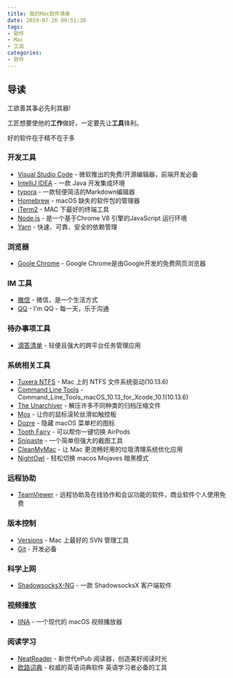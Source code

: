 ```yaml
---
title: 我的Mac软件清单
date: 2019-07-26 09:51:30
tags:
- 软件
- Mac
- 工具
categories:
- 软件
---
```


## 导读

工欲善其事必先利其器!

工匠想要使他的**工作**做好，一定要先让**工具**锋利。

好的软件在于精不在于多

### 开发工具

- [Visual Studio Code](https://code.visualstudio.com/) - 微软推出的免费/开源编辑器，前端开发必备
- [IntelliJ IDEA](https://www.jetbrains.com/idea/) - 一款 Java 开发集成环境
- [typora](https://www.typora.io/) - 一款轻便简洁的Markdown编辑器
- [Homebrew](https://brew.sh/index_zh-cn) - macOS 缺失的软件包的管理器
- [iTerm2](https://www.iterm2.com/index.html) - MAC 下最好的终端工具
- [Node.js](https://nodejs.org/en/) - 是一个基于Chrome V8 引擎的JavaScript 运行环境
- [Yarn](https://yarnpkg.com/zh-Hans/docs/install#mac-stable) - 快速、可靠、安全的依赖管理

### 浏览器

- [Goole Chrome](https://www.google.com/chrome/?platform=mac) - Google Chrome是由Google开发的免费网页浏览器

### IM 工具

- [微信](https://mac.weixin.qq.com/?t=mac&platform=wx&lang=zh_CN  ) - 微信，是一个生活方式
- [QQ](http://im.qq.com/macqq/) - I'm QQ - 每一天，乐于沟通

### 待办事项工具

- [滴答清单](https://www.dida365.com/) - 轻便且强大的跨平台任务管理应用

### 系统相关工具

- [Tuxera NTFS](https://drive.google.com/file/d/1abaNkQhFPb9KuwYBuoikpkspa6dis0z7/view?usp=sharing) - Mac 上的 NTFS 文件系统驱动(10.13.6)
- [Command Line Tools](https://drive.google.com/file/d/1vvnWCYyD_zzhxnJkOTm_rTqTp5Y8hnhr/view?usp=sharing) - Command_Line_Tools_macOS_10.13_for_Xcode_10.1(10.13.6)
- [The Unarchiver](https://theunarchiver.com/) - 解压许多不同种类的归档压缩文件
- [Mos](https://github.com/Caldis/Mos) - 让你的鼠标滚轮丝滑如触控板
- [Dozre](https://dozermac.com/) - 隐藏 macOS 菜单栏的图标
- [Tooth Fairy](https://xclient.info/s/tooth-fairy.html) - 可以帮你一键切换 AirPods
- [Snipaste](https://zh.snipaste.com/) - 一个简单但强大的截图工具
- [CleanMyMac](https://drive.google.com/file/d/1eSkHWpxlZNAYpkIvuH1oKsV2N5MJtrhf/view?usp=sharing) - 让 Mac 更流畅好用的垃圾清理系统优化应用
- [NightOwl](https://nightowl.kramser.xyz/) - 轻松切换 macos Mojaves 暗黑模式

### 远程协助

- [TeamViewer](https://www.teamviewer.com/) - 远程协助及在线协作和会议功能的软件，商业软件个人使用免费

### 版本控制

- [Versions](https://xclient.info/s/xversion.html) - Mac 上最好的 SVN 管理工具
- [Git](https://git-scm.com/download/mac) - 开发必备

### 科学上网

- [ShadowsocksX-NG](https://github.com/shadowsocks/ShadowsocksX-NG/releases) - 一款 ShadowsocksX 客户端软件

### 视频播放

- [IINA](https://iina.io/)  - 一个现代的 macOS 视频播放器

### 阅读学习

- [NeatReader](https://www.neat-reader.cn/downloads/mac) - 新世代ePub 阅读器，创造美好阅读时光
- [欧路词典](http://www.eudic.net/v4/en/app/download) - 权威的英语词典软件 英语学习者必备的工具
